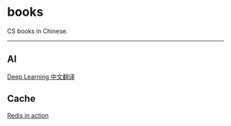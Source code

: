 # books
CS books in Chinese.

---
## AI

[Deep Learning 中文翻译](https://github.com/exacity/deeplearningbook-chinese)

## Cache
[Redis in action](https://github.com/huangz1990/riacn-code)
